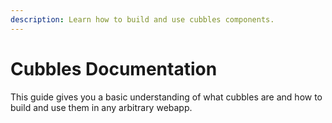 ```yaml
---
description: Learn how to build and use cubbles components.
---
```


# Cubbles Documentation

This guide gives you a basic understanding of what cubbles are and how to build and use them in any arbitrary webapp.


